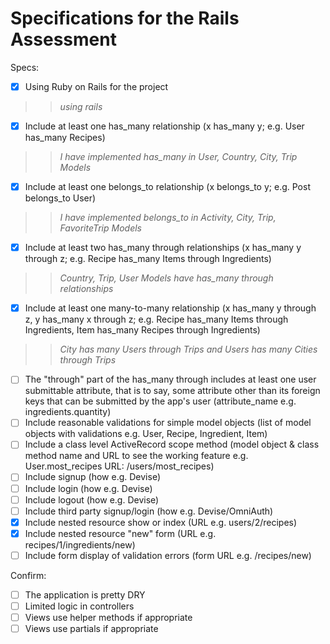 # Specifications for the Rails Assessment

Specs:
- [x] Using Ruby on Rails for the project 
>>_using rails_
- [x] Include at least one has_many relationship (x has_many y; e.g. User has_many Recipes) 
>>_I have implemented has_many in User, Country, City, Trip Models_
- [x] Include at least one belongs_to relationship (x belongs_to y; e.g. Post belongs_to User)
>>_I have implemented belongs_to in Activity, City, Trip, FavoriteTrip Models_
- [x] Include at least two has_many through relationships (x has_many y through z; e.g. Recipe has_many Items through Ingredients)
>>_Country, Trip, User Models have has_many through relationships_
- [x] Include at least one many-to-many relationship (x has_many y through z, y has_many x through z; e.g. Recipe has_many Items through Ingredients, Item has_many Recipes through Ingredients)
>>_City has many Users through Trips and Users has many Cities through Trips_
- [ ] The "through" part of the has_many through includes at least one user submittable attribute, that is to say, some attribute other than its foreign keys that can be submitted by the app's user (attribute_name e.g. ingredients.quantity)
- [ ] Include reasonable validations for simple model objects (list of model objects with validations e.g. User, Recipe, Ingredient, Item)
- [ ] Include a class level ActiveRecord scope method (model object & class method name and URL to see the working feature e.g. User.most_recipes URL: /users/most_recipes)
- [ ] Include signup (how e.g. Devise)
- [ ] Include login (how e.g. Devise)
- [ ] Include logout (how e.g. Devise)
- [ ] Include third party signup/login (how e.g. Devise/OmniAuth)
- [x] Include nested resource show or index (URL e.g. users/2/recipes)
- [x] Include nested resource "new" form (URL e.g. recipes/1/ingredients/new)
- [ ] Include form display of validation errors (form URL e.g. /recipes/new)

Confirm:
- [ ] The application is pretty DRY
- [ ] Limited logic in controllers
- [ ] Views use helper methods if appropriate
- [ ] Views use partials if appropriate
